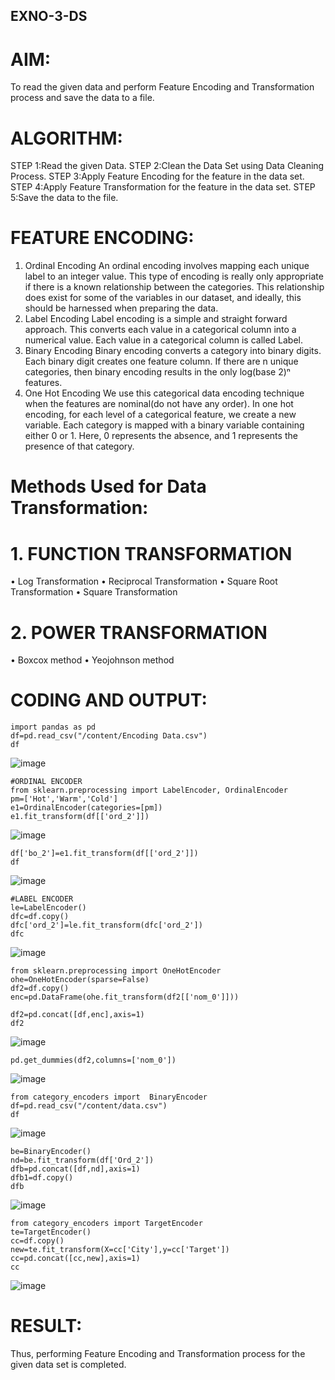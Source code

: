 ## EXNO-3-DS

# AIM:
To read the given data and perform Feature Encoding and Transformation process and save the data to a file.

# ALGORITHM:
STEP 1:Read the given Data.
STEP 2:Clean the Data Set using Data Cleaning Process.
STEP 3:Apply Feature Encoding for the feature in the data set.
STEP 4:Apply Feature Transformation for the feature in the data set.
STEP 5:Save the data to the file.

# FEATURE ENCODING:
1. Ordinal Encoding
An ordinal encoding involves mapping each unique label to an integer value. This type of encoding is really only appropriate if there is a known relationship between the categories. This relationship does exist for some of the variables in our dataset, and ideally, this should be harnessed when preparing the data.
2. Label Encoding
Label encoding is a simple and straight forward approach. This converts each value in a categorical column into a numerical value. Each value in a categorical column is called Label.
3. Binary Encoding
Binary encoding converts a category into binary digits. Each binary digit creates one feature column. If there are n unique categories, then binary encoding results in the only log(base 2)ⁿ features.
4. One Hot Encoding
We use this categorical data encoding technique when the features are nominal(do not have any order). In one hot encoding, for each level of a categorical feature, we create a new variable. Each category is mapped with a binary variable containing either 0 or 1. Here, 0 represents the absence, and 1 represents the presence of that category.

# Methods Used for Data Transformation:
  # 1. FUNCTION TRANSFORMATION
• Log Transformation
• Reciprocal Transformation
• Square Root Transformation
• Square Transformation
  # 2. POWER TRANSFORMATION
• Boxcox method
• Yeojohnson method

# CODING AND OUTPUT:
```
import pandas as pd
df=pd.read_csv("/content/Encoding Data.csv")
df
```
![image](https://github.com/swethaselvarajm/EXNO-3-DS/assets/119525603/b54a2736-390b-43e9-b344-4c93db11a84a)

```
#ORDINAL ENCODER
from sklearn.preprocessing import LabelEncoder, OrdinalEncoder
pm=['Hot','Warm','Cold']
e1=OrdinalEncoder(categories=[pm])
e1.fit_transform(df[['ord_2']])
```
![image](https://github.com/swethaselvarajm/EXNO-3-DS/assets/119525603/d10d1baa-33cb-4f66-acf6-829b0c8553d5)

```
df['bo_2']=e1.fit_transform(df[['ord_2']])
df
```
![image](https://github.com/swethaselvarajm/EXNO-3-DS/assets/119525603/a25e1894-112d-426c-92eb-bcb105114a0d)

```
#LABEL ENCODER
le=LabelEncoder()
dfc=df.copy()
dfc['ord_2']=le.fit_transform(dfc['ord_2'])
dfc
```
![image](https://github.com/swethaselvarajm/EXNO-3-DS/assets/119525603/c42d12e6-a423-490b-9beb-a42e020292b7)

```
from sklearn.preprocessing import OneHotEncoder
ohe=OneHotEncoder(sparse=False)
df2=df.copy()
enc=pd.DataFrame(ohe.fit_transform(df2[['nom_0']]))

df2=pd.concat([df,enc],axis=1)
df2
```
![image](https://github.com/swethaselvarajm/EXNO-3-DS/assets/119525603/b2aebd85-aa28-4601-8956-2abe56ca3ab2)

```
pd.get_dummies(df2,columns=['nom_0'])
```
![image](https://github.com/swethaselvarajm/EXNO-3-DS/assets/119525603/efd67c26-2126-4997-be32-0594ebfcc9c4)

```
from category_encoders import  BinaryEncoder
df=pd.read_csv("/content/data.csv")
df
```
![image](https://github.com/swethaselvarajm/EXNO-3-DS/assets/119525603/bb215007-542e-4f12-973a-99f61f691c6c)

```
be=BinaryEncoder()
nd=be.fit_transform(df['Ord_2'])
dfb=pd.concat([df,nd],axis=1)
dfb1=df.copy()
dfb
```
![image](https://github.com/swethaselvarajm/EXNO-3-DS/assets/119525603/1fde8437-1705-422d-bd4a-5db97537c9c3)

```
from category_encoders import TargetEncoder
te=TargetEncoder()
cc=df.copy()
new=te.fit_transform(X=cc['City'],y=cc['Target'])
cc=pd.concat([cc,new],axis=1)
cc
```
![image](https://github.com/swethaselvarajm/EXNO-3-DS/assets/119525603/7571dbf0-ef8d-4879-851e-16cea5b978c3)


# RESULT:
Thus, performing Feature Encoding and Transformation process for the given data set is completed.

       
